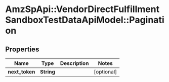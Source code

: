 # AmzSpApi::VendorDirectFulfillmentSandboxTestDataApiModel::Pagination

## Properties
Name | Type | Description | Notes
------------ | ------------- | ------------- | -------------
**next_token** | **String** |  | [optional] 

